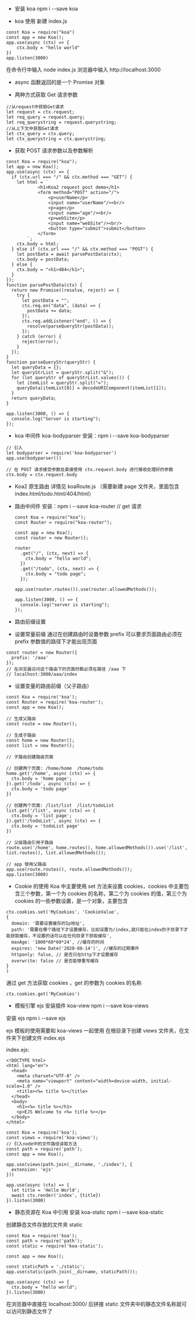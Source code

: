 - 安装 koa
  npm i --save koa

* koa 使用
  新建 index.js

```
const Koa = require("koa")
const app = new Koa();
app.use(async (ctx) => {
    ctx.body = "hello world"
})
app.listen(3000)
```

在命令行中输入 node index.js
浏览器中输入 http://localhost:3000

- async 函数返回的是一个 Promise 对象

* 两种方式获取 Get 请求参数

```
//从request中获取Get请求
let request = ctx.request;
let req_query = request.query;
let req_querystring = request.querystring;
//从上下文中获取Get请求
let ctx_query = ctx.query;
let ctx_querystring = ctx.querystring;
```

- 获取 POST 请求参数以及参数解析

```
const Koa = require("koa");
let app = new Koa();
app.use(async (ctx) => {
  if (ctx.url === "/" && ctx.method === "GET") {
    let html = `
            <h1>Koa2 request post demo</h1>
            <form method="POST" action="/">
                <p>userName</p>
                <input name="userName"/><br/>
                <p>age</p>
                <input name="age"/><br/>
                <p>webSite</p>
                <input name="webSite"/><br/>
                <button type="submit">submit</button>
            </form>
        `;
    ctx.body = html;
  } else if (ctx.url === "/" && ctx.method === "POST") {
    let postData = await parsePostData(ctx);
    ctx.body = postData;
  } else {
    ctx.body = "<h1>404</h1>";
  }
});
function parsePostData(ctx) {
  return new Promise((resolve, reject) => {
    try {
      let postData = "";
      ctx.req.on("data", (data) => {
        postData += data;
      });
      ctx.req.addListener("end", () => {
        resolve(parseQueryStr(postData));
      });
    } catch (error) {
      reject(error);
    }
  });
}
function parseQueryStr(queryStr) {
  let queryData = {};
  let queryStrList = queryStr.split("&");
  for (let queryStr of queryStrList.values()) {
    let itemList = queryStr.split("=");
    queryData[itemList[0]] = decodeURIComponent(itemList[1]);
  }
  return queryData;
}

app.listen(3000, () => {
  console.log("Server is starting");
});

```

- koa 中间件 koa-bodyparser
  安装：npm i --save koa-bodyparser

```
// 引入
let bodyparser = require('koa-bodyparser')
app.use(bodyparser())

// 在 POST 请求接受参数处直接使用 ctx.request.body 进行接收处理好的参数
ctx.body = ctx.request.body
```

- Koa2 原生路由
  详情见 koaRoute.js
  （需要新建 page 文件夹，里面包含 index.html/todo.html/404/html）

* 路由中间件
  安装：npm i --save koa-router
  // get 请求

  ```
  const Koa = require("koa");
  const Router = require("koa-router");

  const app = new Koa();
  const router = new Router();

  router
    .get("/", (ctx, next) => {
      ctx.body = "hello world";
    })
    .get("/todo", (ctx, next) => {
      ctx.body = "todo page";
    });

  app.use(router.routes()).use(router.allowedMethods());

  app.listen(3000, () => {
    console.log("server is starting");
  });
  ```

- 路由前缀设置

* 设置常量前缀
  通过在创建路由时设置参数 prefix 可以要求页面路由必须在 prefix 参数值的路径下才能出现页面

```
const router = new Router({
  prefix: '/aaa'
});
// 在浏览器访问这个路由下的页面时都必须在路径 /aaa 下
// localhost:3000/aaa/index
```

- 设置变量的路由前缀（父子路由）

```
const Koa = require('koa');
const Router = require('koa-router');
const app = new Koa();

// 生成父路由
const route = new Router();

// 生成子路由
const home = new Router();
const list = new Router();

// 子路由创建路由页面

// 创建两个页面: /home/home  /home/todo
home.get('/home', async (ctx) => {
  ctx.body = 'home page';
}).get('/todo', async (ctx) => {
  ctx.body = 'todo page'
})

// 创建两个页面: /list/list  /list/todoList
list.get('/list', async (ctx) => {
  ctx.body = 'list page';
}).get('/todoList', async (ctx) => {
  ctx.body = 'todoList page'
})

// 父级路由引用子路由
route.use('/home', home.routes(), home.allowedMethods()).use('/list', list.routes(), list.allowedMethods());

// app 使用父路由
app.use(route.routes(), route.allowedMethods());
app.listen(3000)
```

- Cookie 的使用
  Koa 中主要使用 set 方法来设置 cookies，cookies 中主要包含三个参数，第一个为 cookies 的名称，第二个为 cookies 的值，第三个为 cookies 的一些参数设置，是一个对象，主要包含

```
ctx.cookies.set('MyCookies', 'CookieValue',
{
  domain: '需要设置缓存的Ip地址',
  path: '需要在哪个路径下才设置缓存，比如设置为/index,就只能在index的子目录下才能获取缓存，不设置的话可以在任何目录下获取缓存',
  maxAge: '1000*60*60*24', //缓存的时间
  expires: 'new Date('2020-08-14')', //缓存的过期事件
  httponly: false, // 是否只在http下才设置缓存
  overwrite: false // 是否能够重写缓存
}
)

```

通过 get 方法获取 cookies ，get 的参数为 cookies 的名称

```
ctx.cookies.get('MyCookies')
```

- 模板引擎 ejs
  安装插件 koa-view
  npm i --save koa-views

安装 ejs
npm i --save ejs

ejs 模板的使用需要和 koa-views 一起使用
在根目录下创建 views 文件夹，在文件夹下创建文件 index.ejs

index.ejs:

```
<!DOCTYPE html>
<html lang="en">
  <head>
    <meta charset="UTF-8" />
    <meta name="viewport" content="width=device-width, initial-scale=1.0" />
    <title><%= title %></title>
  </head>
  <body>
    <h1><%= title %></h1>
    <p>EJS Welcome to <%= title %></p>
  </body>
</html>
```

```
const Koa = require('koa');
const views = require('koa-views');
// 引入node中的文件路径读取方法
const path = require('path');
const app = new Koa();

app.use(views(path.join(__dirname, './index'), {
  extension: 'ejs'
}))

app.use(async (ctx) => {
  let title = 'Hello World';
  await ctx.render('index', {title})
}).listen(3000)
```

- 静态资源在 Koa 中引用
  安装 koa-static
  npm i --save koa-static

创建静态文件存放的文件夹 static

```
const Koa = require('koa');
const path = require('path');
const static = require('koa-static');

const app = new Koa();

const staticPath = './static';
app.use(static(path.join(__dirname, staticPath)));

app.use(async (ctx) => {
  ctx.body = "hello world";
}).listen(3000)

```

在浏览器中直接在 localhost:3000/ 后拼接 static 文件夹中的静态文件名称就可以访问到静态文件了
